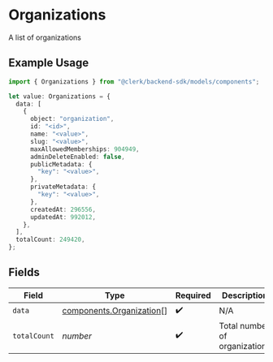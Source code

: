 # Organizations

A list of organizations

## Example Usage

```typescript
import { Organizations } from "@clerk/backend-sdk/models/components";

let value: Organizations = {
  data: [
    {
      object: "organization",
      id: "<id>",
      name: "<value>",
      slug: "<value>",
      maxAllowedMemberships: 904949,
      adminDeleteEnabled: false,
      publicMetadata: {
        "key": "<value>",
      },
      privateMetadata: {
        "key": "<value>",
      },
      createdAt: 296556,
      updatedAt: 992012,
    },
  ],
  totalCount: 249420,
};
```

## Fields

| Field                                                                | Type                                                                 | Required                                                             | Description                                                          |
| -------------------------------------------------------------------- | -------------------------------------------------------------------- | -------------------------------------------------------------------- | -------------------------------------------------------------------- |
| `data`                                                               | [components.Organization](../../models/components/organization.md)[] | :heavy_check_mark:                                                   | N/A                                                                  |
| `totalCount`                                                         | *number*                                                             | :heavy_check_mark:                                                   | Total number of organizations<br/>                                   |